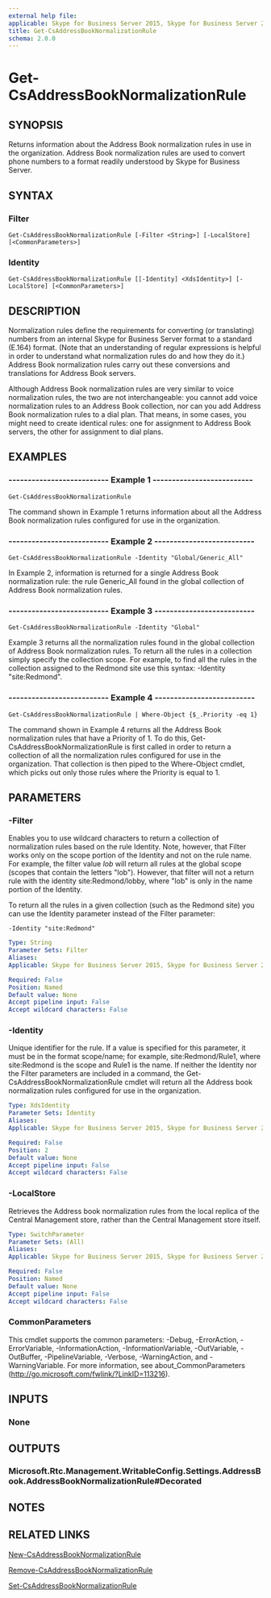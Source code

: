 ```yaml
---
external help file: 
applicable: Skype for Business Server 2015, Skype for Business Server 2019
title: Get-CsAddressBookNormalizationRule
schema: 2.0.0
---
```


# Get-CsAddressBookNormalizationRule

## SYNOPSIS
Returns information about the Address Book normalization rules in use in the organization.
Address Book normalization rules are used to convert phone numbers to a format readily understood by Skype for Business Server.

## SYNTAX

### Filter
```
Get-CsAddressBookNormalizationRule [-Filter <String>] [-LocalStore] [<CommonParameters>]
```

### Identity
```
Get-CsAddressBookNormalizationRule [[-Identity] <XdsIdentity>] [-LocalStore] [<CommonParameters>]
```

## DESCRIPTION
Normalization rules define the requirements for converting (or translating) numbers from an internal Skype for Business Server format to a standard (E.164) format.
(Note that an understanding of regular expressions is helpful in order to understand what normalization rules do and how they do it.) Address Book normalization rules carry out these conversions and translations for Address Book servers.

Although Address Book normalization rules are very similar to voice normalization rules, the two are not interchangeable: you cannot add voice normalization rules to an Address Book collection, nor can you add Address Book normalization rules to a dial plan.
That means, in some cases, you might need to create identical rules: one for assignment to Address Book servers, the other for assignment to dial plans.

## EXAMPLES

### -------------------------- Example 1 --------------------------
```
Get-CsAddressBookNormalizationRule
```

The command shown in Example 1 returns information about all the Address Book normalization rules configured for use in the organization.

### -------------------------- Example 2 --------------------------
```
Get-CsAddressBookNormalizationRule -Identity "Global/Generic_All"
```

In Example 2, information is returned for a single Address Book normalization rule: the rule Generic_All found in the global collection of Address Book normalization rules.

### -------------------------- Example 3 --------------------------
```
Get-CsAddressBookNormalizationRule -Identity "Global"
```

Example 3 returns all the normalization rules found in the global collection of Address Book normalization rules.
To return all the rules in a collection simply specify the collection scope.
For example, to find all the rules in the collection assigned to the Redmond site use this syntax: -Identity "site:Redmond".

### -------------------------- Example 4 --------------------------
```
Get-CsAddressBookNormalizationRule | Where-Object {$_.Priority -eq 1}
```

The command shown in Example 4 returns all the Address Book normalization rules that have a Priority of 1.
To do this, Get-CsAddressBookNormalizationRule is first called in order to return a collection of all the normalization rules configured for use in the organization.
That collection is then piped to the Where-Object cmdlet, which picks out only those rules where the Priority is equal to 1.


## PARAMETERS

### -Filter
Enables you to use wildcard characters to return a collection of normalization rules based on the rule Identity.
Note, however, that Filter works only on the scope portion of the Identity and not on the rule name.
For example, the filter value *lob* will return all rules at the global scope (scopes that contain the letters "lob").
However, that filter will not a return rule with the identity site:Redmond/lobby, where "lob" is only in the name portion of the Identity.

To return all the rules in a given collection (such as the Redmond site) you can use the Identity parameter instead of the Filter parameter:

`-Identity "site:Redmond"`

```yaml
Type: String
Parameter Sets: Filter
Aliases: 
Applicable: Skype for Business Server 2015, Skype for Business Server 2019

Required: False
Position: Named
Default value: None
Accept pipeline input: False
Accept wildcard characters: False
```

### -Identity
Unique identifier for the rule.
If a value is specified for this parameter, it must be in the format scope/name; for example, site:Redmond/Rule1, where site:Redmond is the scope and Rule1 is the name.
If neither the Identity nor the Filter parameters are included in a command, the Get-CsAddressBookNormalizationRule cmdlet will return all the Address book normalization rules configured for use in the organization.

```yaml
Type: XdsIdentity
Parameter Sets: Identity
Aliases: 
Applicable: Skype for Business Server 2015, Skype for Business Server 2019

Required: False
Position: 2
Default value: None
Accept pipeline input: False
Accept wildcard characters: False
```

### -LocalStore
Retrieves the Address book normalization rules from the local replica of the Central Management store, rather than the Central Management store itself.

```yaml
Type: SwitchParameter
Parameter Sets: (All)
Aliases: 
Applicable: Skype for Business Server 2015, Skype for Business Server 2019

Required: False
Position: Named
Default value: None
Accept pipeline input: False
Accept wildcard characters: False
```

### CommonParameters
This cmdlet supports the common parameters: -Debug, -ErrorAction, -ErrorVariable, -InformationAction, -InformationVariable, -OutVariable, -OutBuffer, -PipelineVariable, -Verbose, -WarningAction, and -WarningVariable. For more information, see about_CommonParameters (http://go.microsoft.com/fwlink/?LinkID=113216).


## INPUTS

### None


## OUTPUTS

### Microsoft.Rtc.Management.WritableConfig.Settings.AddressBook.AddressBookNormalizationRule#Decorated


## NOTES


## RELATED LINKS

[New-CsAddressBookNormalizationRule](New-CsAddressBookNormalizationRule.md)

[Remove-CsAddressBookNormalizationRule](Remove-CsAddressBookNormalizationRule.md)

[Set-CsAddressBookNormalizationRule](Set-CsAddressBookNormalizationRule.md)


